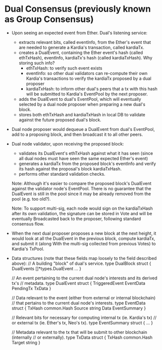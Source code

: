 # Dual Consensus (previously known as Group Consensus)

* Upon seeing an expected event from Ether. Dual's listening service:
  - extracts relevant bits, called eventInfo, from the Ether's event that are needed
    to generate a Kardia's transaction, called kardiaTx.
  - creates a DualEvent, containing the Ether event's hash (called ethTxHash),
    eventInfo, kardiaTx's hash (called kardiaTxHash). Why storing such info?
    - ethTxHash: to verify such event exists
    - eventInfo: so other dual validators can re-compute their own Kardia's
      transactions to verify the kardiaTx proposed by a dual proposer
    - kardiaTxHash: to inform other dual's peers that a tx with this hash will
      be submitted to Kardia's EventPool by the next proposer.
  - adds the DualEvent to dual's EventPool, which will eventually selected by a dual
    node proposer when preparing a new dual's block.
  - stores both ethTxHash and kardiaTxHash in local DB to validate against the
    future proposed dual's block.

* Dual node proposer would dequeue a DualEvent from dual's EventPool, add to
  a proposing block, and then broadcast it to all other peers.

* Dual node validator, upon receiving the proposed block:
  - validates its DualEvent's ethTxHash against what it has seen (since all dual
    nodes must have seen the same expected Ether's event)
  - generates a kardiaTx from the proposed block's eventInfo and verify its hash
    against the proposal's block kardiaTxHash.
  - performs other standard validation checks.

  Note: Although it's easier to compare the proposed block's DualEvent against the
  validator node's EventPool. There is no guarantee that the DualEvent is still in
  the pool since it may be already removed from the pool (e.g. too old?).

  Note: To support multi-sig, each node would sign on the kardiaTxHash after its
  own validation, the signature can be stored in Vote and will be eventually
  Broadcasted back to the proposer, following standard consensus flow.

* When the next dual proposer proposes a new block at the next height, it would look 
  at all the DualEvent in the previous block, compute kardiaTx, and submit it (along
  With the multi-sig collected from previous Votes) to Kardia's TxPool.
  
* Data structures (note that these fields map loosely to the field described above):
  // A building "block" of dual's service.
  type DualBlock struct {
  	DualEvents []*types.DualEvent
  	...
  }
  
  // An event pertaining to the current dual node's interests and its derived tx's
  // metadata.
  type DualEvent struct {
  	TriggeredEvent EventData 
  	PendingTx      TxData
  }
  
  // Data relevant to the event (either from external or internal blockchain)
  // that pertains to the current dual node's interests.
  type EventData struct {
	TxHash common.Hash
	Source string
	Data   EventSummary
  }
  
  // Relevant bits for necessary for computing internal tx (ie. Kardia's tx)
  // or external tx (ie. Ether's tx, Neo's tx).
  type EventSummary struct {
  	...
  }
  
  // Metadata relevant to the tx that will be submit to other blockchain (internally
  // or externally).
  type TxData struct {
  	TxHash common.Hash
  	Target string
  }